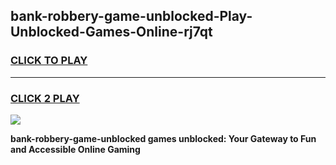 
## bank-robbery-game-unblocked-Play-Unblocked-Games-Online-rj7qt
<h3>
<a href="https://premium76.site?title=bank-robbery-game-unblocked&ref=25A">CLICK TO PLAY</a></h3>
<hr>

<h3>
<a href="https://premium76.site?title=bank-robbery-game-unblocked&ref=25A">CLICK 2 PLAY</a>
  
</h3>

<a href="https://premium76.site?title=bank-robbery-game-unblocked&ref=25A"><img src="https://clearcache.store/games.png"></a>


**bank-robbery-game-unblocked games unblocked: Your Gateway to Fun and Accessible Online Gaming**
